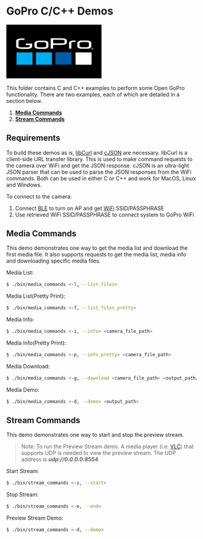 # GoPro C/C++ Demos

<img alt="GoPro Logo" src="https://raw.githubusercontent.com/gopro/OpenGoPro/main/docs/assets/images/logos/logo.png" width="50%" style="max-width: 500px;"/>

This folder contains C and C++ examples to perform some Open GoPro functionality. There are two examples,
each of which are detailed in a section below.

1. [**Media Commands**](#media-commands)
2. [**Stream Commands**](#stream-commands)

## Requirements

To build these demos as is, [libCurl](https://curl.se/download.html) and [cJSON](https://github.com/DaveGamble/cJSON) are necessary.
libCurl is a client-side URL transfer library. This is used to make command requests to the camera over WiFi and get the JSON response.
cJSON is an ultra-light JSON parser that can be used to parse the JSON responses from the WiFi commands. Both can be used in either
C or C++ and work for MacOS, Linux and Windows.

To connect to the camera:

1. Connect [BLE](https://gopro.github.io/OpenGoPro/ble) to turn on AP and get [WiFi](https://gopro.github.io/OpenGoPro/wifi) SSID/PASSPHRASE
2. Use retrieved WiFi SSID/PASSPHRASE to connect system to GoPro WiFi

<h2 id="media-commands">Media Commands</h2>

This demo demonstrates one way to get the media list and download the first media file. It also supports
requests to get the media list, media info and downloading specific media files.

Media List:

```bash
$ ./bin/media_commands <-l, --list_files>
```

Media List(Pretty Print):

```bash
$ ./bin/media_commands <-f, --list_files_pretty>
```

Media Info:

```bash
$ ./bin/media_commands <-i, --info> <camera_file_path>
```

Media Info(Pretty Print):

```bash
$ ./bin/media_commands <-p, --info_pretty> <camera_file_path>
```

Media Download:

```bash
$ ./bin/media_commands <-g, --download <camera_file_path> <output_path/output_file_name>>
```

Media Demo:

```bash
$ ./bin/media_commands <-d, --demo> <output_path>
```

<h2 id="stream-commands">Stream Commands</h2>

This demo demonstrates one way to start and stop the preview stream.

> Note: To run the Preview Stream demo. A media player (i.e: [VLC](https://www.videolan.org/)) that supports UDP is needed to view the preview stream.
> The UDP address is **_udp://0.0.0.0:8554_**

Start Stream:

```bash
$ ./bin/stream_commands <-s, --start>
```

Stop Stream:

```bash
$ ./bin/stream_commands <-e, --end>
```

Preview Stream Demo:

```bash
$ ./bin/stream_commands <-d, --demo>
```
